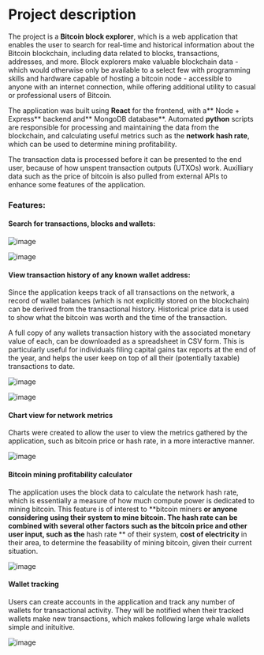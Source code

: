 # Project description

The project is a **Bitcoin block explorer**, which is a web application that enables the user to search for real-time and historical information about the Bitcoin blockchain, including data related to blocks, transactions, addresses, and more. Block explorers make valuable blockchain data - which would otherwise only be available to a select few with programming skills and hardware capable of hosting a bitcoin node - accessible to anyone with an internet connection, while offering additional utility to casual or professional users of Bitcoin.

The application was built using **React** for the frontend, with a** Node + Express** backend and** MongoDB database**. Automated **python** scripts are responsible for processing and maintaining the data from the blockchain, and calculating useful metrics such as the **network hash rate**, which can be used to determine mining profitability.

The transaction data is processed before it can be presented to the end user, because of how unspent transaction outputs (UTXOs) work. Auxilliary data such as the price of bitcoin is also pulled from external APIs to enhance some features of the application.

### Features:

#### Search for transactions, blocks and wallets: 
![image](https://user-images.githubusercontent.com/45643492/173963708-b5345f88-9438-4625-97cb-449a3d3b9506.png)

![image](https://user-images.githubusercontent.com/45643492/173963817-18181451-3587-43d4-9264-e195a9336345.png)

#### View transaction history of any known wallet address: 
Since the application keeps track of all transactions on the network, a record of wallet balances (which is not explicitly stored on the blockchain) can be derived from the transactional history. Historical price data is used to show what the bitcoin was worth and the time of the transaction.

A full copy of any wallets transaction history with the associated monetary value of each, can be downloaded as a spreadsheet in CSV form. This is particularly useful for individuals filing capital gains tax reports at the end of the year, and helps the user keep on top of all their (potentially taxable) transactions to date.

![image](https://user-images.githubusercontent.com/45643492/173963924-36908fd7-95d8-4210-982e-a00a7a3eff53.png)

![image](https://user-images.githubusercontent.com/45643492/173963955-642c02c0-0f47-4eb7-8d69-efa7c1344dd6.png)

#### Chart view for network metrics
Charts were created to allow the user to view the metrics gathered by the application, such as bitcoin price or hash rate, in a more interactive manner.

![image](https://user-images.githubusercontent.com/45643492/173964019-2508fcc3-d663-4148-81e7-58f0e2ce4da6.png)

#### Bitcoin mining profitability calculator 
The application uses the block data to calculate the network hash rate, which is essentially a measure of how much compute power is dedicated to mining bitcoin. This feature is of interest to **bitcoin miners **or anyone considering using their system to mine bitcoin. The hash rate can be combined with several other factors such as the **bitcoin price** and other user input, such as the** hash rate ** of their system, **cost of electricity** in their area, to determine the feasability of mining bitcoin, given their current situation.

![image](https://user-images.githubusercontent.com/45643492/173964071-0ba1f6b5-bcc1-4564-b783-27b14ffacc8a.png)

####  Wallet tracking

Users can create accounts in the application and track any number of wallets for transactional activity. They will be notified when their tracked wallets make new transactions, which makes following large whale wallets simple and inituitive.

![image](https://user-images.githubusercontent.com/45643492/173964109-5c95be85-9341-479d-9a4a-3a99484fc5ff.png)
